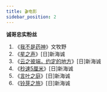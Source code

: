 ```yaml
---
title: 🎬电影
sidebar_position: 2
---
```


**诚哥忠实粉丝**

1. 《[我不是药神](https://www.maoyan.com/films/1200486)》文牧野
2. 《[星之声](https://www.bilibili.com/bangumi/play/ss2544)》[日]新海诚
3. 《[云之彼端，约定的地方](https://www.bilibili.com/bangumi/media/md2545)》[日]新海诚
4. 《[秒速5厘米](https://www.bilibili.com/video/BV12x411c7BK)》[日]新海诚
5. 《[言叶之庭](https://www.bilibili.com/bangumi/play/ss2546?theme=movie)》[日]新海诚
6. 《[铃芽之旅](https://maoyan.com/films/1410386)》[日]新海诚